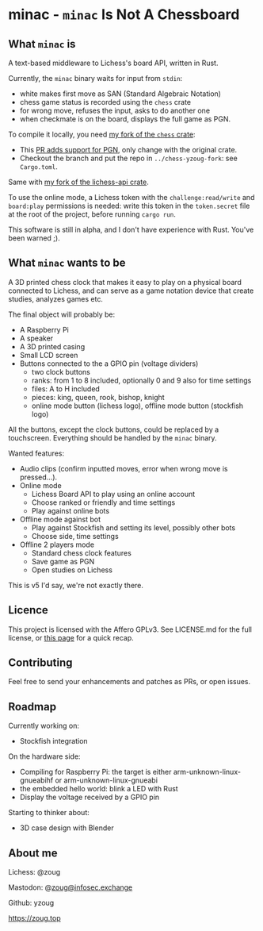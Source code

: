 # minac - `minac` Is Not A Chessboard

## What `minac` is

A text-based middleware to Lichess's board API, written in Rust.

Currently, the `minac` binary waits for input from `stdin`:

* white makes first move as SAN (Standard Algebraic Notation)
* chess game status is recorded using the `chess` crate
* for wrong move, refuses the input, asks to do another one
* when checkmate is on the board, displays the full game as PGN.

To compile it locally, you need [my fork of the `chess` crate](https://github.com/yzoug/chess):

* This [PR adds support for PGN](https://github.com/jordanbray/chess/pull/71), only change with the original crate.
* Checkout the branch and put the repo in `../chess-yzoug-fork`: see `Cargo.toml`.

Same with [my fork of the lichess-api crate](https://github.com/yzoug/lichess-api).

To use the online mode, a Lichess token with the `challenge:read/write` and `board:play` permissions is needed: write this token in the `token.secret` file at the root of the project, before running `cargo run`.

This software is still in alpha, and I don't have experience with Rust. You've been warned ;).

## What `minac` wants to be

A 3D printed chess clock that makes it easy to play on a physical board connected to Lichess, and can serve as a game notation device that create studies, analyzes games etc.

The final object will probably be:

* A Raspberry Pi
* A speaker
* A 3D printed casing
* Small LCD screen
* Buttons connected to the a GPIO pin (voltage dividers)
    * two clock buttons
    * ranks: from 1 to 8 included, optionally 0 and 9 also for time settings
    * files: A to H included
    * pieces: king, queen, rook, bishop, knight
    * online mode button (lichess logo), offline mode button (stockfish logo)

All the buttons, except the clock buttons, could be replaced by a touchscreen. Everything should be handled by the `minac` binary.

Wanted features:

* Audio clips (confirm inputted moves, error when wrong move is pressed...).
* Online mode
    * Lichess Board API to play using an online account
    * Choose ranked or friendly and time settings
    * Play against online bots
* Offline mode against bot
    * Play against Stockfish and setting its level, possibly other bots
    * Choose side, time settings
* Offline 2 players mode
    * Standard chess clock features
    * Save game as PGN
    * Open studies on Lichess

This is v5 I'd say, we're not exactly there.

## Licence

This project is licensed with the Affero GPLv3. See LICENSE.md for the full license, or [this page](https://choosealicense.com/licenses/agpl-3.0/) for a quick recap.

## Contributing

Feel free to send your enhancements and patches as PRs, or open issues.

## Roadmap

Currently working on:

* Stockfish integration

On the hardware side:

* Compiling for Raspberry Pi: the target is either arm-unknown-linux-gnueabihf or arm-unknown-linux-gnueabi
* the embedded hello world: blink a LED with Rust
* Display the voltage received by a GPIO pin

Starting to thinker about:

* 3D case design with Blender

## About me

Lichess: @zoug

Mastodon: @zoug@infosec.exchange

Github: yzoug

https://zoug.top

